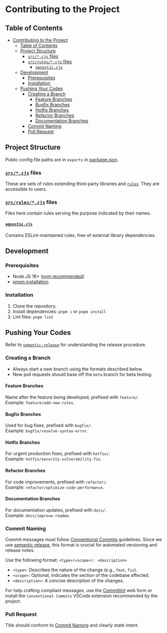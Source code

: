 # Contributing to the Project

## Table of Contents
- [Contributing to the Project](#contributing-to-the-project)
  - [Table of Contents](#table-of-contents)
  - [Project Structure](#project-structure)
    - [`src/*.cjs` files](#srccjs-files)
    - [`src/rules/*.cjs` files](#srcrulescjs-files)
      - [`agnostic.cjs`](#agnosticcjs)
  - [Development](#development)
    - [Prerequisites](#prerequisites)
    - [Installation](#installation)
  - [Pushing Your Codes](#pushing-your-codes)
    - [Creating a Branch](#creating-a-branch)
      - [Feature Branches](#feature-branches)
      - [Bugfix Branches](#bugfix-branches)
      - [Hotfix Branches](#hotfix-branches)
      - [Refactor Branches](#refactor-branches)
      - [Documentation Branches](#documentation-branches)
    - [Commit Naming](#commit-naming)
    - [Pull Request](#pull-request)

## Project Structure

Public config file paths are in `exports` in
[package.json](package.json#exports).

### [`src/*.cjs`](./src/) files

These are sets of rules extending third-party libraries and
[`rules`](./src/rules/). They are accessible to users.

### [`src/rules/*.cjs`](./src/rules/) files

Files here contain rules serving the purpose indicated by their names.

#### [`agnostic.cjs`](./src/rules/agnostic.cjs)

Contains ESLint-maintained rules, free of external library dependencies.

## Development

### Prerequisites

- Node.JS 16+ ([nvm recommended](https://github.com/nvm-sh/nvm#readme))
- [pnpm installation](https://pnpm.io/installation)

### Installation

1. Clone the repository.
2. Install dependencies: `pnpm i` or `pnpm install`
3. Lint files: `pnpm lint`

## Pushing Your Codes

Refer to [`semantic-release`] for understanding the release procedure.

[`semantic-release`]: https://github.com/semantic-release/semantic-release/blob/master/docs/recipes/release-workflow/pre-releases.md

### Creating a Branch

- Always start a new branch using the formats described below.
- New pull requests should base off the `beta` branch for beta testing.

#### Feature Branches

Name after the feature being developed, prefixed with `feature/`.<br>
Example: `feature/add-new-rules`.

#### Bugfix Branches

Used for bug fixes, prefixed with `bugfix/`.<br>
Example: `bugfix/resolve-syntax-error`.

#### Hotfix Branches

For urgent production fixes, prefixed with `hotfix/`.<br>
Example: `hotfix/security-vulnerability-fix`.

#### Refactor Branches

For code improvements, prefixed with `refactor/`.<br>
Example: `refactor/optimize-code-performance`.

#### Documentation Branches

For documentation updates, prefixed with `docs/`.<br>
Example: `docs/improve-readme`.

### Commit Naming

Commit messages must follow [Conventional Commits] guidelines. Since we use
[semantic release], this format is crucial for automated versioning and release
notes.

Use the following format: `<type>(<scope>): <description>`
- `<type>`: Describes the nature of the change (e.g., `feat`, `fix`).
- `<scope>`: Optional, indicates the section of the codebase affected.
- `<description>`: A concise description of the changes.

For help crafting compliant messages, use the [Commitlint] web form or install
the `Conventional Commits` VSCode extension recommended by the project.


[Conventional Commits]: https://www.conventionalcommits.org/
[semantic release]: https://github.com/semantic-release/semantic-release
[Commitlint]: https://commitlint.io/

### Pull Request

Title should conform to [Commit Naming](#commit-naming) and clearly state intent.
